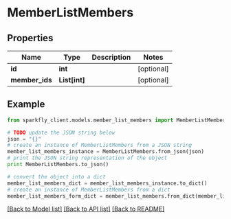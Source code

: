 # MemberListMembers


## Properties
Name | Type | Description | Notes
------------ | ------------- | ------------- | -------------
**id** | **int** |  | [optional] 
**member_ids** | **List[int]** |  | [optional] 

## Example

```python
from sparkfly_client.models.member_list_members import MemberListMembers

# TODO update the JSON string below
json = "{}"
# create an instance of MemberListMembers from a JSON string
member_list_members_instance = MemberListMembers.from_json(json)
# print the JSON string representation of the object
print MemberListMembers.to_json()

# convert the object into a dict
member_list_members_dict = member_list_members_instance.to_dict()
# create an instance of MemberListMembers from a dict
member_list_members_form_dict = member_list_members.from_dict(member_list_members_dict)
```
[[Back to Model list]](../README.md#documentation-for-models) [[Back to API list]](../README.md#documentation-for-api-endpoints) [[Back to README]](../README.md)


